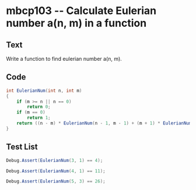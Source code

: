 # mbcp103 -- Calculate Eulerian number a(n, m) in a function

## Text

Write a function to find eulerian number a(n, m).

## Code

```csharp
int EulerianNum(int n, int m) 
{ 
    if (m >= n || n == 0) 
        return 0; 
    if (m == 0) 
        return 1; 
    return ((n - m) * EulerianNum(n - 1, m - 1) + (m + 1) * EulerianNum(n - 1, m)); 
}
```

## Test List

```csharp
Debug.Assert(EulerianNum(3, 1) == 4);
```

```csharp
Debug.Assert(EulerianNum(4, 1) == 11);
```

```csharp
Debug.Assert(EulerianNum(5, 3) == 26);
```
